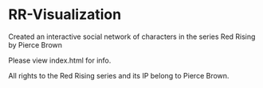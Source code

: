 # RR-Visualization
 Created an interactive social network of characters in the series Red Rising by Pierce Brown

Please view index.html for info.


All rights to the Red Rising series and its IP belong to Pierce Brown.